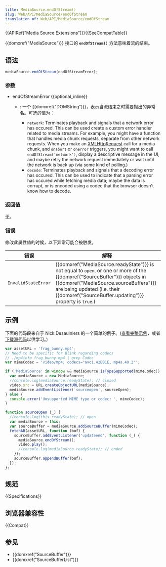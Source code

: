 ```yaml
---
title: MediaSource.endOfStream()
slug: Web/API/MediaSource/endOfStream
translation_of: Web/API/MediaSource/endOfStream
---
```

{{APIRef("Media Source Extensions")}}{{SeeCompatTable}}

{{domxref("MediaSource")}} 接口的 **`endOfStream()`** 方法意味着流的结束。

## 语法

```js
mediaSource.endOfStream(endOfStreamError);
```

### 参数

- endOfStreamError {{optional_inline}}

  - : 一个 {{domxref("DOMString")}}，表示当流结束之时需要抛出的异常名。可选的值为：

    - `network`: Terminates playback and signals that a network error has occured. This can be used
      create a custom error handler related to media streams. For example, you might have a function that handles
      media chunk requests, separate from other network requests. When you make an [XMLHttpRequest](/en-US/docs/Web/API/XMLHttpRequest) call for a media chunk, and `onabort`
      or `onerror` triggers, you might want to call `endOfStream('network')`, display a
      descriptive message in the UI, and maybe retry the network request immediately or wait until the network is back
      up (via some kind of polling.)
    - `decode`: Terminates playback and signals that a decoding error has occured. This can be used to
      indicate that a parsing error has occured while fetching media data; maybe the data is corrupt, or is encoded
      using a codec that the browser doesn't know how to decode.

### 返回值

无。

### 错误

修改此属性值的时候，以下异常可能会被触发。

| 错误                | 解释                                                                                                                                                                                                                                                        |
| ------------------- | ----------------------------------------------------------------------------------------------------------------------------------------------------------------------------------------------------------------------------------------------------------- |
| `InvalidStateError` | {{domxref("MediaSource.readyState")}} is not equal to `open`, or one or more of the {{domxref("SourceBuffer")}} objects in {{domxref("MediaSource.sourceBuffers")}} are being updated (i.e. their {{domxref("SourceBuffer.updating")}} property is `true`.) |

## 示例

下面的代码段来自于 Nick Desaulniers 的一个简单的例子。([查看完整示例](http://nickdesaulniers.github.io/netfix/demo/bufferAll.html)，或者[下载源代码](https://github.com/nickdesaulniers/netfix/blob/gh-pages/demo/bufferAll.html)以供学习。)

```js
var assetURL = 'frag_bunny.mp4';
// Need to be specific for Blink regarding codecs
// ./mp4info frag_bunny.mp4 | grep Codec
var mimeCodec = 'video/mp4; codecs="avc1.42E01E, mp4a.40.2"';

if ('MediaSource' in window && MediaSource.isTypeSupported(mimeCodec)) {
  var mediaSource = new MediaSource;
  //console.log(mediaSource.readyState); // closed
  video.src = URL.createObjectURL(mediaSource);
  mediaSource.addEventListener('sourceopen', sourceOpen);
} else {
  console.error('Unsupported MIME type or codec: ', mimeCodec);
}

function sourceOpen (_) {
  //console.log(this.readyState); // open
  var mediaSource = this;
  var sourceBuffer = mediaSource.addSourceBuffer(mimeCodec);
  fetchAB(assetURL, function (buf) {
    sourceBuffer.addEventListener('updateend', function (_) {
      mediaSource.endOfStream();
      video.play();
      //console.log(mediaSource.readyState); // ended
    });
    sourceBuffer.appendBuffer(buf);
  });
};
```

## 规范

{{Specifications}}

## 浏览器兼容性

{{Compat}}

## 参见

- {{domxref("SourceBuffer")}}
- {{domxref("SourceBufferList")}}
